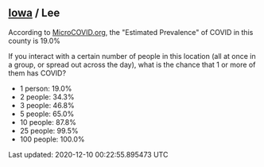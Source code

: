 
## [Iowa](/united-states/iowa) / Lee

According to [MicroCOVID.org](http://microcovid.org),
the "Estimated Prevalence" of COVID in this county is 19.0%

If you interact with a certain number of people in this location
(all at once in a group, or spread out across the day), what is the chance that
1 or more of them has COVID?

- 1 person: 19.0%
- 2 people: 34.3%
- 3 people: 46.8%
- 5 people: 65.0%
- 10 people: 87.8%
- 25 people: 99.5%
- 100 people: 100.0%

Last updated: 2020-12-10 00:22:55.895473 UTC
